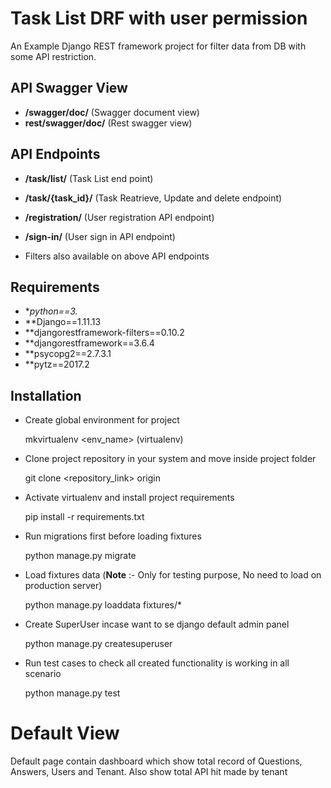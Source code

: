 # Task List DRF with user permission

An Example Django REST framework project for filter data from DB with some API restriction.

## API Swagger View

* **/swagger/doc/**		(Swagger document view)
* **rest/swagger/doc/**		(Rest swagger view)


## API Endpoints

* **/task/list/**	(Task List end point)
* **/task/{task_id}/**  (Task Reatrieve, Update and delete endpoint)
* **/registration/** (User registration API endpoint)
* **/sign-in/**		(User sign in API endpoint)

* Filters also available on above API endpoints

## Requirements

* **python==3.*
* **Django==1.11.13
* **djangorestframework-filters==0.10.2
* **djangorestframework==3.6.4
* **psycopg2==2.7.3.1
* **pytz==2017.2


## Installation

* Create global environment for project

    mkvirtualenv <env_name> (virtualenv)

* Clone project repository in your system and move inside project folder
	
	git clone <repository_link> origin

* Activate virtualenv and install project requirements

    pip install -r requirements.txt

* Run migrations first before loading fixtures

    python manage.py migrate

* Load fixtures data (**Note** :- Only for testing purpose, No need to load on production server)

    python manage.py loaddata fixtures/*

* Create SuperUser incase want to se django default admin panel

    python manage.py createsuperuser

* Run test cases to check all created functionality is working in all scenario

    python manage.py test


# Default View
Default page contain dashboard which show total record of Questions, Answers, Users and Tenant. Also show total API hit made by tenant